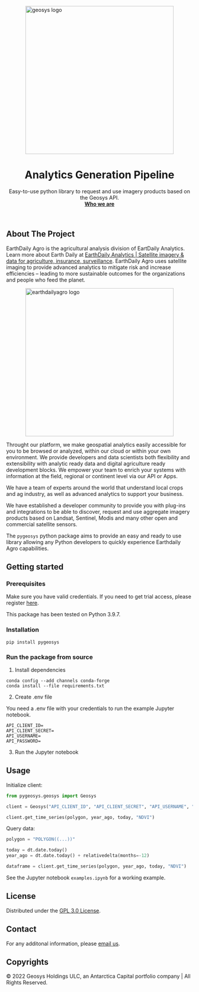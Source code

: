 <style>
img[src*="#thumbnail"] {
    width:400px;
    display:block;
    margin: 0 auto;
}
</style>

![geosys logo](https://earthdailyagro.com/wp-content/uploads/2022/01/Logo.svg#thumbnail)


<h1 align="center"> Analytics Generation Pipeline </h1>
<p align="center">Easy-to-use python library to request and use imagery products based on the Geosys API.<br /> <a href="https://earthdailyagro.com/"><strong>Who we are</strong></a><br />
</p>
<br/>

## About The Project

EarthDaily Agro is the agricultural analysis division of EartDaily Analytics. Learn more about Earth Daily at [EarthDaily Analytics | Satellite imagery & data for agriculture, insurance, surveillance](https://earthdaily.com/).  EarthDaily Agro uses satellite imaging to provide advanced analytics to mitigate risk and increase efficiencies – leading to more sustainable outcomes for the organizations and people who feed the planet.

[![earthdailyagro logo](https://earthdailyagro.com/wp-content/uploads/2022/01/new-logo.png#thumbnail)](https://earthdailyagro.com/geosys/)


Throught our <geosys/> platform, we make geospatial analytics easily accessible for you to be browsed or analyzed, within our cloud or within your own environment. We provide developers and data scientists both flexibility and extensibility with analytic ready data and digital agriculture ready development blocks. We empower your team to enrich your systems with information at the field, regional or continent level via our API or Apps.

We have a team of experts around the world that understand local crops and ag industry, as well as advanced analytics to support your business.

We have established a developer community to provide you with plug-ins and integrations to be able to discover, request and use aggregate imagery products based on Landsat, Sentinel, Modis and many other open and commercial satellite sensors.

The `pygeosys` python package aims to provide an easy and ready to use library allowing any Python developers to quickly experience Earthdaily Agro capabilities.

## Getting started

### Prerequisites

Make sure you have valid credentials. If you need to get trial access, please register [here](https://earthdailyagro.com/geosys-api/#get-started).

This package has been tested on Python 3.9.7.


### Installation

```
pip install pygeosys
```

### Run the package from source

1. Install dependencies

```
conda config --add channels conda-forge
conda install --file requirements.txt
```

2. Create .env file

You need a .env file with your credentials to run the example Jupyter notebook.

```
API_CLIENT_ID=
API_CLIENT_SECRET=
API_USERNAME=
API_PASSWORD=
```

3. Run the Jupyter notebook

## Usage

Initialize client:

```python
from pygeosys.geosys import Geosys

client = Geosys("API_CLIENT_ID", "API_CLIENT_SECRET", "API_USERNAME", "API_PASSWORD")

client.get_time_series(polygon, year_ago, today, "NDVI")
```

Query data:

```python
polygon = "POLYGON((...))"

today = dt.date.today()
year_ago = dt.date.today() + relativedelta(months=-12)

dataframe = client.get_time_series(polygon, year_ago, today, "NDVI")
```

See the Jupyter notebook `examples.ipynb` for a working example.


## License

Distributed under the [GPL 3.0 License](https://www.gnu.org/licenses/gpl-3.0.en.html). 

## Contact

For any additonal information, please [email us](mailto:sales@earthdailyagro.com).

## Copyrights

© 2022 Geosys Holdings ULC, an Antarctica Capital portfolio company | All Rights Reserved.